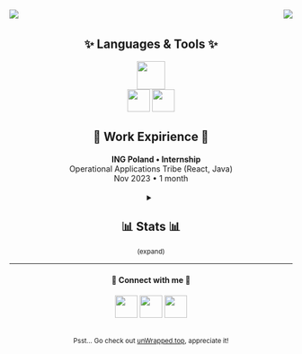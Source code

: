 <h3>
  <a href="#">&#x200B;</a>
  <img src="https://readme-typing-svg.herokuapp.com?font=Fira+Code&duration=2000&weight=700&size=36&pause=1000&color=3b27be&background=00000000&vCenter=true&repeat=false&width=435&height=40&lines=Hi+there%E2%80%89👋" />
  <img align="right" src="https://dcbadge.vercel.app/api/shield/315531146953752578?theme=discord-inverted" />
</h3>

<div align="center">
  <h2><a href="#">&#x200B;</a>✨ Languages & Tools ✨</h2>
  <img src="https://skillicons.dev/icons?i=js,ts,html,css,java,py,php,cpp,cs" height="50px" /><br>
  <img src="https://skillicons.dev/icons?i=svelte,react,nodejs,vite,mongodb,redis,mysql,firebase,supabase,tailwind,figma,electron,threejs" height="40px" />
  <img src="https://skillicons.dev/icons?i=gcp,aws,vercel,heroku,cloudflare,netlify,docker,git,bash,maven,androidstudio" height="40px" /><br>

  <h2><a href="#">&#x200B;</a>💼 Work Expirience 💼</h2>
  <b><img src="https://github.com/theSaintKappa/theSaintKappa/assets/96151089/06f8927d-0bf8-4818-b97d-03224a5ff903" height="15"> ING Poland &bull; Internship</b><br>
  <span>Operational Applications Tribe (React, Java)</span><br>
  <span>Nov 2023 &bull; 1 month</span><br><br>

  <details>
    <summary><h2><a href="#">&#x200B;</a>📊 Stats 📊</h2><sup>(expand)</sup></summary>
    <img height="150px" src="https://github-readme-stats.vercel.app/api/top-langs/?username=theSaintKappa&theme=tokyonight&layout=compact&count_private=true" />
    <img height="150px" src="https://github-readme-streak-stats.herokuapp.com/?user=theSaintKappa&theme=tokyonight&count_private=true" />
  </details>
  
  <hr>
  <h4><a href="#">&#x200B;</a>👋 Connect with me 👋</h4>
  <a href="https://www.linkedin.com/in/wojtekzra%C5%82ek/" target="_blank"><img src="https://skillicons.dev/icons?i=linkedin" height="40px" /></a>
  <a href="https://discord.com/users/315531146953752578" target="_blank"><img src="https://skillicons.dev/icons?i=discord" height="40px" /></a>
  <a href="https://twitter.com/theSaintKappa" target="_blank"><img src="https://skillicons.dev/icons?i=twitter" height="40px" /></a>
  <br><br>
  
  <sub>Psst... Go check out [unWrapped.top](https://unwrapped.top), appreciate it!</sub>
</div>
